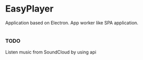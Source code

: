 # EasyPlayer

Application based on Electron.
App worker like SPA application.<br>
#
### TODO
Listen music from SoundCloud by using api
